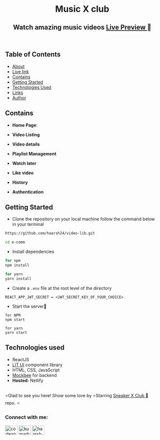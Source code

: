<h1 align="center" style="font-weight: bold"> Music X club </h1>
<h2 align="center" > Watch amazing music videos   <a href="https://musicxclub.netlify.app/"> Live Preview </a>  🚀 </h2>
</br>




## Table of Contents

- [About](#about)
- [Live link](#live-link)
- [Contains](#contains)
- [Getting Started](#getting-started)
- [Technologies Used](#technologies-used)
- [Links](#links)
- [Author](#author)

## Contains

- **Home Page**:

- **Video Listing**

- **Video details**
- **Playlist Management**

- **Watch later**

- **Like video**

- **History**

- **Authentication**




## Getting Started

- Clone the repository on your local machine follow the command below in your terminal

```sh
https://github.com/haarsh24/video-lib.git

cd e-comm
```

- Install dependencies

```sh
for npm
npm install

for yarn
yarn install
```

- Create a `.env` file at the root level of the directory

```
REACT_APP_JWT_SECRET = <JWT_SECRET_KEY_OF_YOUR_CHOICE>
```

- Start the server🚀

```
for NPM
npm start

for yarn
yarn start
```

## Technologies used

- ReactJS
- [LIT UI](https://litui.netlify.app/) component library
- HTML, CSS, JavaScript
- [Mockbee](https://mockbee.netlify.app/) for backend
- **Hosted:** Netlify

</br>
⭐Glad to see you here! Show some love by ⭐Starring <a href="https://github.com/haarsh24/sneakerXclub"> Sneaker X Club </a>  🚀  repo. ⭐
</br>
<h3 align="left">Connect with me:</h3>
<p align="left">
<a href="https://twitter.com/codeandchords" target="blank"><img align="center" src="https://raw.githubusercontent.com/rahuldkjain/github-profile-readme-generator/master/src/images/icons/Social/twitter.svg" alt="codeandchords" height="30" width="40" /></a>
<a href="https://linkedin.com/in/kumarharshn" target="blank"><img align="center" src="https://raw.githubusercontent.com/rahuldkjain/github-profile-readme-generator/master/src/images/icons/Social/linked-in-alt.svg" alt="kumarharshn" height="30" width="40" /></a>
<a href="https://instagram.com/haarshn" target="blank"><img align="center" src="https://raw.githubusercontent.com/rahuldkjain/github-profile-readme-generator/master/src/images/icons/Social/instagram.svg" alt="haarshn" height="30" width="40" /></a>
</p>
